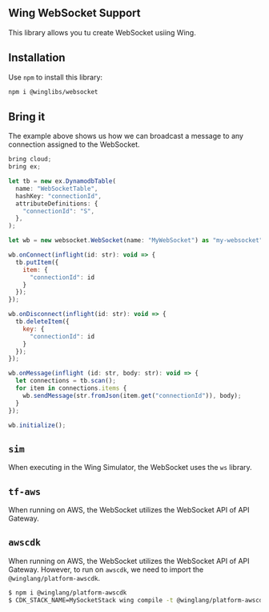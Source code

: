 ## Wing WebSocket Support

This library allows you tu create WebSocket usiing Wing.

## Installation

Use `npm` to install this library:

```sh
npm i @winglibs/websocket
```

## Bring it

The example above shows us how we can broadcast a message to any connection assigned to the WebSocket.

```js
bring cloud;
bring ex;

let tb = new ex.DynamodbTable(
  name: "WebSocketTable",
  hashKey: "connectionId",
  attributeDefinitions: {
    "connectionId": "S",
  },
);

let wb = new websocket.WebSocket(name: "MyWebSocket") as "my-websocket";

wb.onConnect(inflight(id: str): void => {
  tb.putItem({
    item: {
      "connectionId": id
    }
  });
});

wb.onDisconnect(inflight(id: str): void => {
  tb.deleteItem({
    key: {
      "connectionId": id
    }
  });
});

wb.onMessage(inflight (id: str, body: str): void => {
  let connections = tb.scan();
  for item in connections.items {
    wb.sendMessage(str.fromJson(item.get("connectionId")), body);
  }
});

wb.initialize();
```

## `sim`

When executing in the Wing Simulator, the WebSocket uses the `ws` library.

## `tf-aws`

When running on AWS, the WebSocket utilizes the WebSocket API of API Gateway.

## `awscdk`

When running on AWS, the WebSocket utilizes the WebSocket API of API Gateway.
However, to run on `awscdk`, we need to import the `@winglang/platform-awscdk`.

```bash
$ npm i @winglang/platform-awscdk
$ CDK_STACK_NAME=MySocketStack wing compile -t @winglang/platform-awscdk websocket.main.w
```
